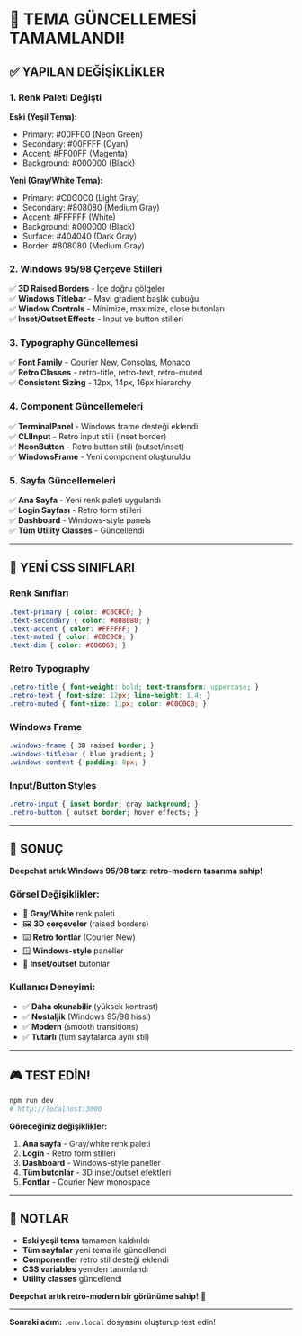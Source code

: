 # 🎨 TEMA GÜNCELLEMESİ TAMAMLANDI!

## ✅ YAPILAN DEĞİŞİKLİKLER

### **1. Renk Paleti Değişti**
**Eski (Yeşil Tema):**
- Primary: #00FF00 (Neon Green)
- Secondary: #00FFFF (Cyan)
- Accent: #FF00FF (Magenta)
- Background: #000000 (Black)

**Yeni (Gray/White Tema):**
- Primary: #C0C0C0 (Light Gray)
- Secondary: #808080 (Medium Gray)
- Accent: #FFFFFF (White)
- Background: #000000 (Black)
- Surface: #404040 (Dark Gray)
- Border: #808080 (Medium Gray)

### **2. Windows 95/98 Çerçeve Stilleri**
✅ **3D Raised Borders** - İçe doğru gölgeler  
✅ **Windows Titlebar** - Mavi gradient başlık çubuğu  
✅ **Window Controls** - Minimize, maximize, close butonları  
✅ **Inset/Outset Effects** - Input ve button stilleri  

### **3. Typography Güncellemesi**
✅ **Font Family** - Courier New, Consolas, Monaco  
✅ **Retro Classes** - retro-title, retro-text, retro-muted  
✅ **Consistent Sizing** - 12px, 14px, 16px hierarchy  

### **4. Component Güncellemeleri**
✅ **TerminalPanel** - Windows frame desteği eklendi  
✅ **CLIInput** - Retro input stili (inset border)  
✅ **NeonButton** - Retro button stili (outset/inset)  
✅ **WindowsFrame** - Yeni component oluşturuldu  

### **5. Sayfa Güncellemeleri**
✅ **Ana Sayfa** - Yeni renk paleti uygulandı  
✅ **Login Sayfası** - Retro form stilleri  
✅ **Dashboard** - Windows-style panels  
✅ **Tüm Utility Classes** - Güncellendi  

---

## 🎯 YENİ CSS SINIFLARI

### **Renk Sınıfları**
```css
.text-primary { color: #C0C0C0; }
.text-secondary { color: #808080; }
.text-accent { color: #FFFFFF; }
.text-muted { color: #C0C0C0; }
.text-dim { color: #606060; }
```

### **Retro Typography**
```css
.retro-title { font-weight: bold; text-transform: uppercase; }
.retro-text { font-size: 12px; line-height: 1.4; }
.retro-muted { font-size: 11px; color: #C0C0C0; }
```

### **Windows Frame**
```css
.windows-frame { 3D raised border; }
.windows-titlebar { blue gradient; }
.windows-content { padding: 8px; }
```

### **Input/Button Styles**
```css
.retro-input { inset border; gray background; }
.retro-button { outset border; hover effects; }
```

---

## 🚀 SONUÇ

**Deepchat artık Windows 95/98 tarzı retro-modern tasarıma sahip!**

### **Görsel Değişiklikler:**
- 🎨 **Gray/White** renk paleti
- 🖼️ **3D çerçeveler** (raised borders)
- ⌨️ **Retro fontlar** (Courier New)
- 🪟 **Windows-style** paneller
- 🔘 **Inset/outset** butonlar

### **Kullanıcı Deneyimi:**
- ✅ **Daha okunabilir** (yüksek kontrast)
- ✅ **Nostaljik** (Windows 95/98 hissi)
- ✅ **Modern** (smooth transitions)
- ✅ **Tutarlı** (tüm sayfalarda aynı stil)

---

## 🎮 TEST EDİN!

```bash
npm run dev
# http://localhost:3000
```

**Göreceğiniz değişiklikler:**
1. **Ana sayfa** - Gray/white renk paleti
2. **Login** - Retro form stilleri
3. **Dashboard** - Windows-style paneller
4. **Tüm butonlar** - 3D inset/outset efektleri
5. **Fontlar** - Courier New monospace

---

## 📝 NOTLAR

- **Eski yeşil tema** tamamen kaldırıldı
- **Tüm sayfalar** yeni tema ile güncellendi
- **Componentler** retro stil desteği eklendi
- **CSS variables** yeniden tanımlandı
- **Utility classes** güncellendi

**Deepchat artık retro-modern bir görünüme sahip!** 🎉

---

**Sonraki adım:** `.env.local` dosyasını oluşturup test edin!
















